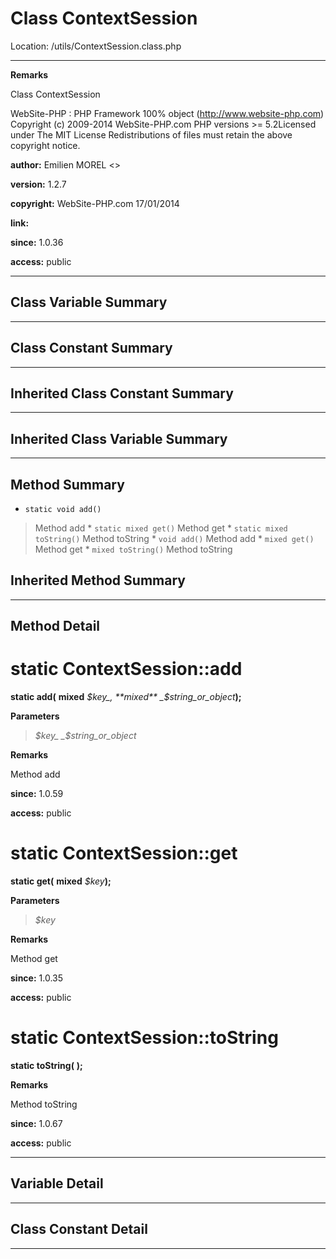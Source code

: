 # Class ContextSession #





Location: /utils/ContextSession.class.php


---



**Remarks**

Class ContextSession


WebSite-PHP : PHP Framework 100% object (http://www.website-php.com)  Copyright (c) 2009-2014 WebSite-PHP.com  PHP versions >= 5.2Licensed under The MIT License  Redistributions of files must retain the above copyright notice.


**author:** Emilien MOREL <>

**version:** 1.2.7

**copyright:** WebSite-PHP.com 17/01/2014

**link:**

**since:** 1.0.36

**access:** public



---

## Class Variable Summary ##


---

## Class Constant Summary ##



---

## Inherited Class Constant Summary ##



---

## Inherited Class Variable Summary ##



---

## Method Summary ##

  * `static void add()`
> Method add
    * `static mixed get()`
> Method get
    * `static mixed toString()`
> Method toString
    * `void add()`
> Method add
    * `mixed get()`
> Method get
    * `mixed toString()`
> Method toString

## Inherited Method Summary ##


---

## Method Detail ##


# static ContextSession::add #

**static add(**
**mixed**
_$key_, **mixed**
_$string\_or\_object_**);**





**Parameters**
> _$key_
> _$string\_or\_object_

**Remarks**

Method add


**since:** 1.0.59

**access:** public



# static ContextSession::get #

**static get(**
**mixed**
_$key_**);**





**Parameters**
> _$key_

**Remarks**

Method get


**since:** 1.0.35

**access:** public



# static ContextSession::toString #

**static toString(**
**);**





**Remarks**

Method toString


**since:** 1.0.67

**access:** public





---


## Variable Detail ##


---

## Class Constant Detail ##



---
